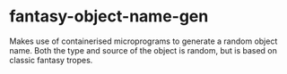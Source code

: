 # fantasy-object-name-gen
Makes use of containerised microprograms to generate a random object name. Both the type and source of the object is random, but is based on classic fantasy tropes. 
